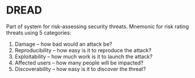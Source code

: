 # DREAD

Part of system for risk-assessing security threats. Mnemonic for risk rating threats using 5 categories:

1. Damage – how bad would an attack be?
2. Reproducibility – how easy is it to reproduce the attack?
3. Exploitability – how much work is it to launch the attack?
4. Affected users – how many people will be impacted?
5. Discoverability – how easy is it to discover the threat?
